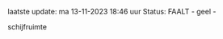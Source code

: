 laatste update: 
ma 13-11-2023 18:46   uur 
Status: FAALT - geel - 
<div class="service Y">schijfruimte</div>